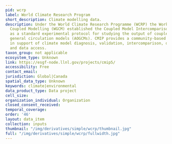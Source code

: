 ```yaml
---
pid: wcrp
label: World Climate Research Program
short_description: Climate modelling data.
description: Under the World Climate Research Programme (WCRP) the Working Group on
  Coupled Modelling (WGCM) established the Coupled Model Intercomparison Project (CMIP)
  as a standard experimental protocol for studying the output of coupled atmosphere-ocean
  general circulation models (AOGCMs). CMIP provides a community-based infrastructure
  in support of climate model diagnosis, validation, intercomparison, documentation
  and data access.
taxon_group: not applicable
ecosystem_type: Unknown
link: https://esgf-node.llnl.gov/projects/cmip5/
accessibility: Free
contact_email: 
jurisdiction: Global|Canada
spatial_data_type: Unknown
keywords: climate|environmental
data_product_type: Data project
cell_size: 
organization_individual: Organization
closed_consent_received: 
temporal_coverage: 
order: '46'
layout: data_item
collection: inputs
thumbnail: "/img/derivatives/simple/wcrp/thumbnail.jpg"
full: "/img/derivatives/simple/wcrp/fullwidth.jpg"
---
```

